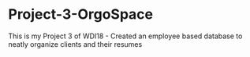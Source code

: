 # Project-3-OrgoSpace
This is my Project 3 of WDI18 - Created an employee based database to neatly organize clients and their resumes
